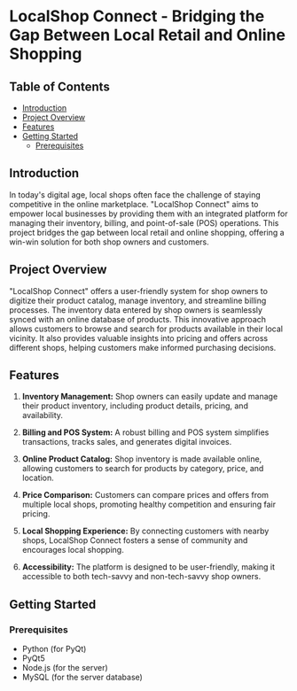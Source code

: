 # LocalShop Connect - Bridging the Gap Between Local Retail and Online Shopping

## Table of Contents

- [Introduction](#introduction)
- [Project Overview](#project-overview)
- [Features](#features)
- [Getting Started](#getting-started)
  - [Prerequisites](#prerequisites)

## Introduction

In today's digital age, local shops often face the challenge of staying competitive in the online marketplace. "LocalShop Connect" aims to empower local businesses by providing them with an integrated platform for managing their inventory, billing, and point-of-sale (POS) operations. This project bridges the gap between local retail and online shopping, offering a win-win solution for both shop owners and customers.

## Project Overview

"LocalShop Connect" offers a user-friendly system for shop owners to digitize their product catalog, manage inventory, and streamline billing processes. The inventory data entered by shop owners is seamlessly synced with an online database of products. This innovative approach allows customers to browse and search for products available in their local vicinity. It also provides valuable insights into pricing and offers across different shops, helping customers make informed purchasing decisions.

## Features

1. **Inventory Management:** Shop owners can easily update and manage their product inventory, including product details, pricing, and availability.

2. **Billing and POS System:** A robust billing and POS system simplifies transactions, tracks sales, and generates digital invoices.

3. **Online Product Catalog:** Shop inventory is made available online, allowing customers to search for products by category, price, and location.

4. **Price Comparison:** Customers can compare prices and offers from multiple local shops, promoting healthy competition and ensuring fair pricing.

5. **Local Shopping Experience:** By connecting customers with nearby shops, LocalShop Connect fosters a sense of community and encourages local shopping.

6. **Accessibility:** The platform is designed to be user-friendly, making it accessible to both tech-savvy and non-tech-savvy shop owners.

## Getting Started

### Prerequisites

- Python (for PyQt)
- PyQt5
- Node.js (for the server)
- MySQL (for the server database)
